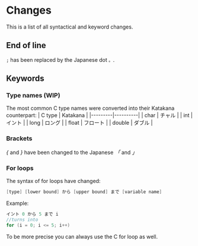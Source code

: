 # Changes
This is a list of all syntactical and keyword changes.

## End of line
```;``` has been replaced by the Japanese dot ```。```.

## Keywords

### Type names (WIP)
The most common C type names were converted into  their Katakana counterpart:
| C type  | Katakana |
|---------|----------|
| char    | チャル    |
| int     | イント    |
| long    | ロング    |
| float   | フロート  |
| double  | ダブル    |

### Brackets
*{* and *}* have been changed to the Japanese *「* and *」*

### For loops
The syntax of for loops have changed:
```C
[type] [lower bound] から [upper bound] まで [variable name]
```
Example:
```C
イント 0 から 5 まで i
//turns into
for (i = 0; i <= 5; i++)
```

To be more precise you can always use the C for loop as well.